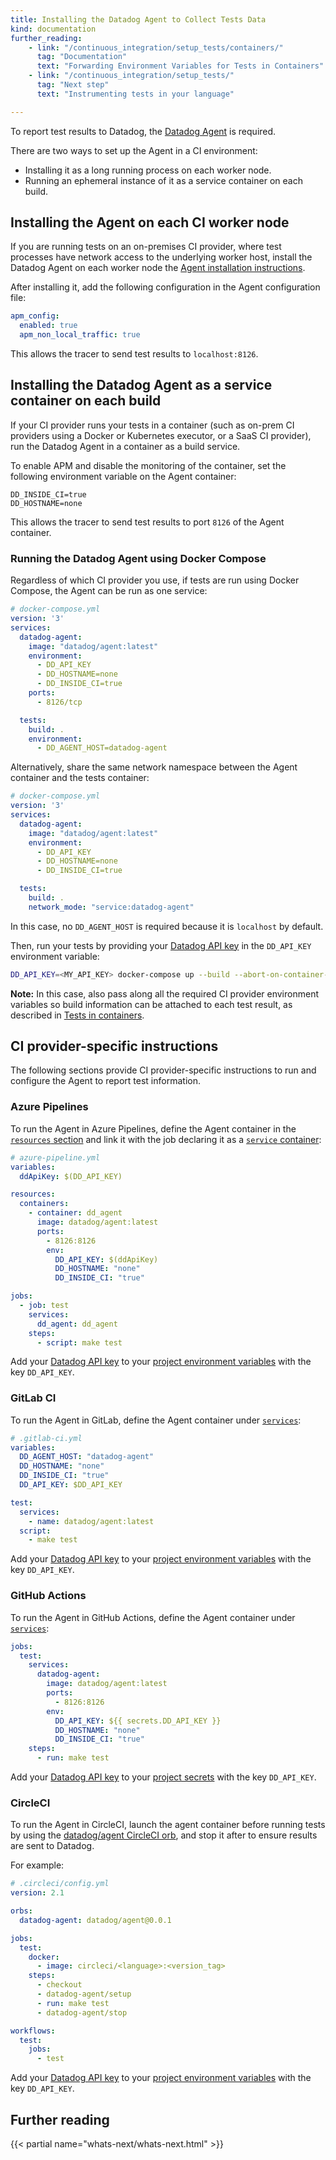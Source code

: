 ```yaml
---
title: Installing the Datadog Agent to Collect Tests Data
kind: documentation
further_reading:
    - link: "/continuous_integration/setup_tests/containers/"
      tag: "Documentation"
      text: "Forwarding Environment Variables for Tests in Containers"
    - link: "/continuous_integration/setup_tests/"
      tag: "Next step"
      text: "Instrumenting tests in your language"

---
```


To report test results to Datadog, the [Datadog Agent][1] is required.

There are two ways to set up the Agent in a CI environment:

* Installing it as a long running process on each worker node.
* Running an ephemeral instance of it as a service container on each build.

## Installing the Agent on each CI worker node

If you are running tests on an on-premises CI provider, where test processes have network access to the underlying worker host, install the Datadog Agent on each worker node the [Agent installation instructions][2].

After installing it, add the following configuration in the Agent configuration file:

```yaml
apm_config:
  enabled: true
  apm_non_local_traffic: true
```

This allows the tracer to send test results to `localhost:8126`.

## Installing the Datadog Agent as a service container on each build

If your CI provider runs your tests in a container (such as on-prem CI providers using a Docker or Kubernetes executor, or a SaaS CI provider), run the Datadog Agent in a container as a build service.

To enable APM and disable the monitoring of the container, set the following environment variable on the Agent container:

```
DD_INSIDE_CI=true
DD_HOSTNAME=none
```

This allows the tracer to send test results to port `8126` of the Agent container.


### Running the Datadog Agent using Docker Compose

Regardless of which CI provider you use, if tests are run using Docker Compose, the Agent can be run as one service:

```yaml
# docker-compose.yml
version: '3'
services:
  datadog-agent:
    image: "datadog/agent:latest"
    environment:
      - DD_API_KEY
      - DD_HOSTNAME=none
      - DD_INSIDE_CI=true
    ports:
      - 8126/tcp

  tests:
    build: .
    environment:
      - DD_AGENT_HOST=datadog-agent
```

Alternatively, share the same network namespace between the Agent container and the tests container:

```yaml
# docker-compose.yml
version: '3'
services:
  datadog-agent:
    image: "datadog/agent:latest"
    environment:
      - DD_API_KEY
      - DD_HOSTNAME=none
      - DD_INSIDE_CI=true

  tests:
    build: .
    network_mode: "service:datadog-agent"
```

In this case, no `DD_AGENT_HOST` is required because it is `localhost` by default.

Then, run your tests by providing your [Datadog API key][3] in the `DD_API_KEY` environment variable:

```bash
DD_API_KEY=<MY_API_KEY> docker-compose up --build --abort-on-container-exit tests
```

**Note:** In this case, also pass along all the required CI provider environment variables so build information can be attached to each test result, as described in [Tests in containers][4].

## CI provider-specific instructions

The following sections provide CI provider-specific instructions to run and configure the Agent to report test information.

### Azure Pipelines

To run the Agent in Azure Pipelines, define the Agent container in the [`resources` section][5] and link it with the job declaring it as a [`service` container][6]:

```yaml
# azure-pipeline.yml
variables:
  ddApiKey: $(DD_API_KEY)

resources:
  containers:
    - container: dd_agent
      image: datadog/agent:latest
      ports:
        - 8126:8126
        env:
          DD_API_KEY: $(ddApiKey)
          DD_HOSTNAME: "none"
          DD_INSIDE_CI: "true"

jobs:	
  - job: test
    services:
      dd_agent: dd_agent
    steps:
      - script: make test
```

Add your [Datadog API key][3] to your [project environment variables][7] with the key `DD_API_KEY`.


### GitLab CI

To run the Agent in GitLab, define the Agent container under [`services`][8]:

```yaml
# .gitlab-ci.yml
variables:
  DD_AGENT_HOST: "datadog-agent"
  DD_HOSTNAME: "none"
  DD_INSIDE_CI: "true"
  DD_API_KEY: $DD_API_KEY

test:
  services:
    - name: datadog/agent:latest
  script:
    - make test
```

Add your [Datadog API key][3] to your [project environment variables][9] with the key `DD_API_KEY`.


### GitHub Actions

To run the Agent in GitHub Actions, define the Agent container under [`services`][10]:

```yaml
jobs:
  test:
    services:
      datadog-agent:
        image: datadog/agent:latest
        ports:
          - 8126:8126
        env:
          DD_API_KEY: ${{ secrets.DD_API_KEY }}
          DD_HOSTNAME: "none"
          DD_INSIDE_CI: "true"
    steps:
      - run: make test
```

Add your [Datadog API key][3] to your [project secrets][11] with the key `DD_API_KEY`.


### CircleCI

To run the Agent in CircleCI, launch the agent container before running tests by using the [datadog/agent CircleCI orb][12], and stop it after to ensure results are sent to Datadog.

For example:

```yaml
# .circleci/config.yml
version: 2.1

orbs:
  datadog-agent: datadog/agent@0.0.1

jobs:
  test:
    docker:
      - image: circleci/<language>:<version_tag>
    steps:
      - checkout
      - datadog-agent/setup
      - run: make test
      - datadog-agent/stop

workflows:
  test:
    jobs:
      - test
```

Add your [Datadog API key][3] to your [project environment variables][13] with the key `DD_API_KEY`.

## Further reading

{{< partial name="whats-next/whats-next.html" >}}

[1]: /agent/
[2]: https://app.datadoghq.com/account/settings#agent
[3]: https://app.datadoghq.com/account/settings#api
[4]: /continuous_integration/setup_tests/containers/
[5]: https://docs.microsoft.com/en-us/azure/devops/pipelines/process/resources?view=azure-devops&tabs=schema
[6]: https://docs.microsoft.com/en-us/azure/devops/pipelines/process/service-containers?view=azure-devops&tabs=yaml
[7]: https://docs.microsoft.com/en-us/azure/devops/pipelines/process/variables?view=azure-devops&tabs=yaml%2Cbatch
[8]: https://docs.gitlab.com/ee/ci/docker/using_docker_images.html#what-is-a-service
[9]: https://docs.gitlab.com/ee/ci/variables/README.html#custom-environment-variables
[10]: https://docs.github.com/en/actions/guides/about-service-containers
[11]: https://docs.github.com/en/actions/reference/encrypted-secrets
[12]: https://circleci.com/developer/orbs/orb/datadog/agent
[13]: https://circleci.com/docs/2.0/env-vars/
